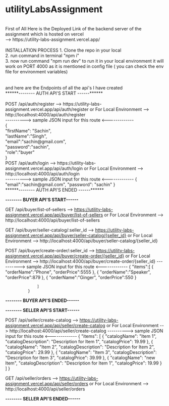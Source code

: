 # utilityLabsAssignment</br>
</br>
First of All Here is the Deployed Link of the backend server of the assignment which is hosted on vercel</br>
--> https://utility-labs-assignment.vercel.app/</br>
</br>
INSTALLATION PROCESS
1. Clone the repo in your local</br>
2. run command in terminal "npm i"</br>
3. now run command "npm run dev" to run it in your local environment it will work on PORT 4000 as it is mentioned in config file ( you can check the env file for environment variables)</br>
</br>
</br>
and here are the Endpoints of all the api's I have created
</br>
******-------- AUTH API'S START ------******</br>
</br>
POST /api/auth/register        --> https://utility-labs-assignment.vercel.app/api/auth/register or For Local Environment --> http://localhost:4000/api/auth/register   </br>
  ----------> sample JSON input for this route <------------- </br>
              {</br>
                  "firstName": "Sachin",</br>
                  "lastName":"Singh",</br>
                  "email":"sachin@gmail.com",</br>
                  "password":"sachin",</br>
                  "role":"buyer"</br>
              }
</br>
POST /api/auth/login           --> https://utility-labs-assignment.vercel.app/api/auth/login or For Local Environment --> http://localhost:4000/api/auth/login </br>
  ----------> sample JSON input for this route <-------------
              {
                  "email":"sachin@gmail.com",
                  "password": "sachin"
              }
</br>
******-------- AUTH API'S ENDED ------******

******-------- BUYER API'S START------******

GET /api/buyer/list-of-sellers --> https://utility-labs-assignment.vercel.app/api/buyer/list-of-sellers or For Local Environment --> http://localhost:4000/api/buyer/list-of-sellers
 
GET /api/buyer/seller-catalog/:seller_id --> https://utility-labs-assignment.vercel.app/api/buyer/seller-catalog/{seller_id} or For Local Environment --> http://localhost:4000/api/buyer/seller-catalog/{seller_id}

POST /api/buyer/create-order/:seller_id -->  https://utility-labs-assignment.vercel.app/api/buyer/create-order/{seller_id} or For Local Environment --> http://localhost:4000/api/buyer/create-order/{seller_id}
 ----------> sample JSON input for this route <-------------
              {
                  "items":[
                      {
                          "orderName":"Phone",
                          "orderPrice":5555
                      },
                       {
                          "orderName":"Speaker",
                          "orderPrice":879
                      },
                       {
                          "orderName":"Ginger",
                          "orderPrice":550
                      }
                    
                  ]
              }
******-------- BUYER API'S ENDED------******

******-------- SELLER API'S START------******

POST /api/seller/create-catalog --> https://utility-labs-assignment.vercel.app/api/seller/create-catalog  or For Local Environment --> http://localhost:4000/api/seller/create-catalog
 ----------> sample JSON input for this route <-------------
              {
              "items": [
                  {
                      "catalogName": "Item 1",
                      "catalogDescription": "Description for Item 1",
                      "catalogPrice": 19.99
                  },
                  {
                      "catalogName": "Item 2",
                      "catalogDescription": "Description for Item 2",
                      "catalogPrice": 29.99
                  },
                  {
                      "catalogName": "Item 3",
                      "catalogDescription": "Description for Item 3",
                      "catalogPrice": 39.99
                  },
                  {
                      "catalogName": "new Item",
                      "catalogDescription": "Description for Item 1",
                      "catalogPrice": 19.99
                  }
              ]
          }

GET /api/seller/orders --> https://utility-labs-assignment.vercel.app/api/seller/orders  or For Local Environment --> http://localhost:4000/api/seller/orders

******-------- SELLER API'S ENDED------******
